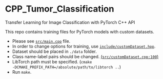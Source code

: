 # CPP_Tumor_Classification
Transfer Learning for Image Classification with PyTorch C++ API 

This repo contains training files for PyTorch models with custom datasets.

* Please see [<code>src/main.cpp</code>](https://github.com/bymerkan/CPP_Tumor_Classification/blob/0c89687f172741c28aec82572a8409dd5b29db0b/src/main.cpp) file. 
* In order to change options for training, use [<code>include/customDataset.hpp</code>](https://github.com/bymerkan/CPP_Tumor_Classification/blob/0c89687f172741c28aec82572a8409dd5b29db0b/include/customDataset.hpp).
* Dataset should be placed in <code>./data</code> folder.
* Class name-label pairs should be changed. [(<code>src/customDataset.cpp:100</code>)](https://github.com/bymerkan/CPP_Tumor_Classification/blob/45a1fcd5640fc05f547f406adc84b58c9a5893c1/src/customDataset.cpp#L100)
* LibTorch path must be specified. (<code>cmake -DCMAKE_PREFIX_PATH=/absolute/path/to/libtorch ..</code>)
* Run <code>make</code>.
